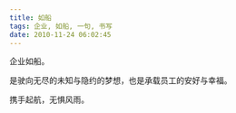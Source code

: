 ```yaml
---
title: 如船
tags: 企业, 如船, 一句, 书写
date: 2010-11-24 06:02:45
---
```



企业如船。

是驶向无尽的未知与隐约的梦想，也是承载员工的安好与幸福。

携手起航，无惧风雨。

